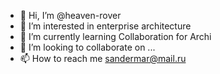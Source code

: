 - 👋 Hi, I’m @heaven-rover
- 👀 I’m interested in enterprise architecture
- 🌱 I’m currently learning Collaboration for Archi
- 💞️ I’m looking to collaborate on ...
- 📫 How to reach me sandermar@mail.ru

<!---
heaven-rover/heaven-rover is a ✨ special ✨ repository because its `README.md` (this file) appears on your GitHub profile.
You can click the Preview link to take a look at your changes.
--->
